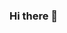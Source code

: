 ### Hi there 👋

<!--
Soy Agustín Pieve, un Desarrollador Full Stack comprometido y en continuo crecimiento. 
Siempre he destacado por mis habilidades blandas como la comunicación tanto afectiva 
como efectiva, la proactividad, el trabajo en equipo y la escucha empática. 

Me forme en la carrera de Full Stack Developer, donde desarrollé proyectos en Javascript, Reac-Redux,
TailwindCss, Next js, Node js, Express js, MongoDB, Sequelize, PostgreSQL. Me gustaría destacar a Finder Service,
una App Web que desarrollé junto a un equipo de seis personas utilizando la metodología SCRUM 
junto con herramientas como Figma, Gitflow y Trello.

Mi formación en el mundo IT me llevó a un gran crecimiento como desarrollador,
pero también en valores como la disciplina, el liderazgo, la toma de 
decisiones y una actitud siempre predispuesta a nuevos desafíos impulsada por 
el anhelo de un constante aprendizaje y mejora en dichas áreas, siendo de gran
aporte para cualquier organización en el rubro Tech.

Puedes contactarme a través de mi correo electrónico pieveagustin@gmail.com o a través de mi perfil de LinkedIn en  https://www.linkedin.com/in/agustinpieve/
-->
